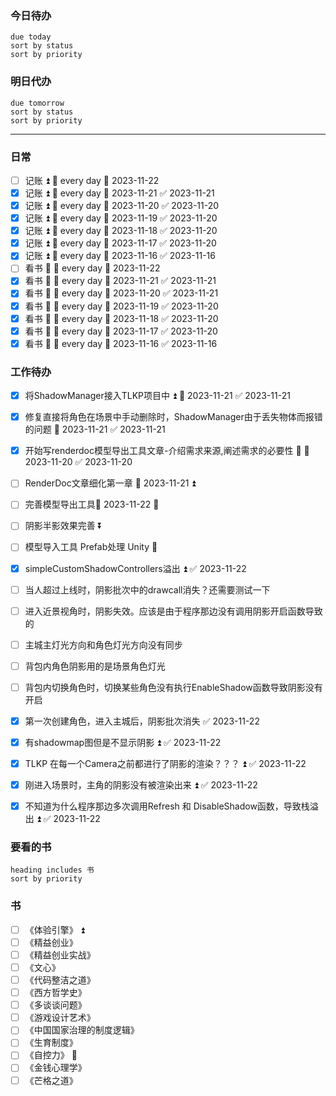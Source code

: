### 今日待办
```tasks
due today
sort by status
sort by priority
```

### 明日代办
```tasks
due tomorrow
sort by status
sort by priority
```

---
### 日常
- [ ] 记账 ⏫ 🔁 every day 📅 2023-11-22
- [x] 记账 ⏫ 🔁 every day 📅 2023-11-21 ✅ 2023-11-21
- [x] 记账 ⏫ 🔁 every day 📅 2023-11-20 ✅ 2023-11-20
- [x] 记账 ⏫ 🔁 every day 📅 2023-11-19 ✅ 2023-11-20
- [x] 记账 ⏫ 🔁 every day 📅 2023-11-18 ✅ 2023-11-20
- [x] 记账 ⏫ 🔁 every day 📅 2023-11-17 ✅ 2023-11-20
- [x] 记账 ⏫ 🔁 every day 📅 2023-11-16 ✅ 2023-11-16
- [ ] 看书 🔼 🔁 every day 📅 2023-11-22
- [x] 看书 🔼 🔁 every day 📅 2023-11-21 ✅ 2023-11-21
- [x] 看书 🔼 🔁 every day 📅 2023-11-20 ✅ 2023-11-21
- [x] 看书 🔼 🔁 every day 📅 2023-11-19 ✅ 2023-11-20
- [x] 看书 🔼 🔁 every day 📅 2023-11-18 ✅ 2023-11-20
- [x] 看书 🔼 🔁 every day 📅 2023-11-17 ✅ 2023-11-20
- [x] 看书 🔼 🔁 every day 📅 2023-11-16 ✅ 2023-11-16

### 工作待办
- [x] 将ShadowManager接入TLKP项目中 ⏫ 📅 2023-11-21 ✅ 2023-11-21
- [x] 修复直接将角色在场景中手动删除时，ShadowManager由于丢失物体而报错的问题 📅 2023-11-21 ✅ 2023-11-21
- [x] 开始写renderdoc模型导出工具文章-介绍需求来源,阐述需求的必要性 🔺 📅 2023-11-20 ✅ 2023-11-20
- [ ] RenderDoc文章细化第一章 📅 2023-11-21 ⏫ 
- [ ] 完善模型导出工具📅 2023-11-22 🔽 
- [ ] 阴影半影效果完善 ⏬ 
- [ ] 模型导入工具 Prefab处理 Unity 🔼
- [x] simpleCustomShadowControllers溢出 ⏫ ✅ 2023-11-22
- [ ] 当人超过上线时，阴影批次中的drawcall消失？还需要测试一下
- [ ] 进入近景视角时，阴影失效。应该是由于程序那边没有调用阴影开启函数导致的
- [ ] 主城主灯光方向和角色灯光方向没有同步
- [ ] 背包内角色阴影用的是场景角色灯光
- [ ] 背包内切换角色时，切换某些角色没有执行EnableShadow函数导致阴影没有开启
- [x] 第一次创建角色，进入主城后，阴影批次消失 ✅ 2023-11-22
- [x] 有shadowmap图但是不显示阴影 ⏫ ✅ 2023-11-22
- [x] TLKP 在每一个Camera之前都进行了阴影的渲染？？？ ⏫ ✅ 2023-11-22
- [x] 刚进入场景时，主角的阴影没有被渲染出来 ⏫ ✅ 2023-11-22
- [x] 不知道为什么程序那边多次调用Refresh 和 DisableShadow函数，导致栈溢出 ⏫ ✅ 2023-11-22


### 要看的书
```tasks
heading includes 书
sort by priority
```

### 书
- [ ] 《体验引擎》 ⏫ 
- [ ] 《精益创业》
- [ ] 《精益创业实战》
- [ ] 《文心》
- [ ] 《代码整洁之道》
- [ ] 《西方哲学史》
- [ ] 《多谈谈问题》
- [ ] 《游戏设计艺术》
- [ ] 《中国国家治理的制度逻辑》
- [ ] 《生育制度》
- [ ] 《自控力》 🔼 
- [ ] 《金钱心理学》
- [ ] 《芒格之道》